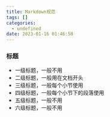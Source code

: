 ```yaml
---
title: Markdown规范
tags: []
categories:
  - undefined
date: 2023-01-16 01:46:50
---
```

### 标题
- 一级标题，一般不用
- 二级标题，一般用在文档开头
- 三级标题，一般每个小节使用
- 四级标题，一般每个小节下的段落使用
- 五级标题，一般不用
- 六级标题，一般不用